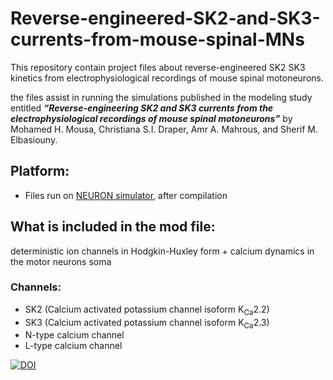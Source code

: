 # Reverse-engineered-SK2-and-SK3-currents-from-mouse-spinal-MNs
This repository contain project files about reverse-engineered SK2 SK3 kinetics from electrophysiological recordings of mouse spinal motoneurons.

the files assist in running the simulations published in the modeling study entitled <b><i>“Reverse-engineering SK2 and SK3 currents from the electrophysiological recordings of mouse spinal motoneurons”</i></b> by Mohamed H. Mousa, Christiana S.I. Draper, Amr A. Mahrous, and Sherif M. Elbasiouny.

## Platform:
* Files run on [NEURON simulator](https://neuron.yale.edu/neuron/what_is_neuron), after compilation

## What is included in the mod file:
deterministic ion channels in Hodgkin-Huxley form + calcium dynamics in the motor neurons soma
### Channels:
* SK2 (Calcium activated potassium channel isoform K<sub>Ca</sub>2.2)
* SK3 (Calcium activated potassium channel isoform K<sub>Ca</sub>2.3)
* N-type calcium channel
* L-type calcium channel





[![DOI](https://zenodo.org/badge/285072673.svg)](https://zenodo.org/badge/latestdoi/285072673)


